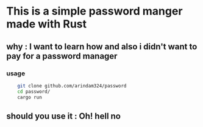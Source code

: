 # This is a simple password manger made with Rust

## why : I want to learn how and also i didn't want to pay for a password manager  

### usage 
```bash
    git clone github.com/arindam324/password
    cd password/
    cargo run 
```

## should you use it : Oh! hell no 